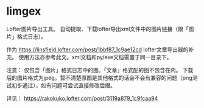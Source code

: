 # limgex

Lofter图片导出工具。
自动提取、下载lofter导出xml文件中的图片链接（限「图片」格式日志）。

作为 https://linsfield.lofter.com/post/1bbf87_1c9ae12cd lofter文章导出器的补充。
使用方法亦参考此文。xml文档和py/exe文档需置于同一目录下。

注意：
仅包含「图片」格式日志中的图。「文章」格式配的图不包含在内。
下载后的图片格式为jpeg。暂不清楚原图是其他格式的话会不会有兼容的问题（png测试初步通过），如有问题可尝试直接修改后缀。

详见：
https://rakokuko.lofter.com/post/3119a879_1c9fcaa94
